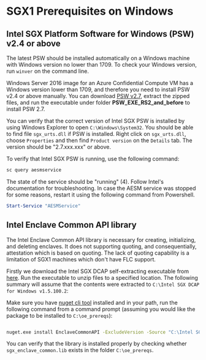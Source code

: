 # SGX1 Prerequisites on Windows

## Intel SGX Platform Software for Windows (PSW) v2.4 or above

The latest PSW should be installed automatically on a Windows machine with Windows
version no lower than 1709. To check your Windows version, run `winver` on the
command line.

Windows Server 2016 image for an Azure Confidential Compute VM has a Windows version
lower than 1709, and therefore you need to install PSW v2.4 or above manually.
You can download [PSW v2.7](http://registrationcenter-download.intel.com/akdlm/irc_nas/16115/Intel%20SGX%20PSW%20for%20Windows%20v2.7.100.2.exe),
extract the zipped files, and run the executable under folder **PSW_EXE_RS2_and_before**
to install PSW 2.7.

You can verify that the correct version of Intel SGX PSW is installed by using
Windows Explorer to open `C:\Windows\System32`. You should be able to find
file `sgx_urts.dll` if PSW is installed. Right click on `sgx_urts.dll`,
choose `Properties` and then find `Product version` on the `Details` tab.
The version should be "2.7.xxx.xxx" or above.

To verify that Intel SGX PSW is running, use the following command:

```cmd
sc query aesmservice
```

The state of the service should be "running" (4). Follow Intel's documentation for
troubleshooting. In case the AESM service was stopped for some reasons, restart it
using the following command from Powershell.

```powershell
Start-Service "AESMService"
```

## Intel Enclave Common API library

The Intel Enclave Common API library is necessary for creating, initializing, and deleting enclaves.
It does not supporting quoting, and consequentially, attestation which is based on quoting. The lack
of quoting capability is a limitation of SGX1 machines which don't have FLC support.

Firstly we download the Intel SGX DCAP self-extracting executable from [here](http://registrationcenter-download.intel.com/akdlm/irc_nas/16474/Intel%20SGX%20DCAP%20for%20Windows%20v1.5.100.2.exe). Run the executable to unzip files to a specified location.
The following summary will assume that the contents were extracted to `C:\Intel SGX DCAP for Windows v1.5.100.2`:

Make sure you have [nuget cli tool](https://dist.nuget.org/win-x86-commandline/latest/nuget.exe) installed and in your path,
run the following command from a command prompt (assuming you would like the package to be installed to `C:\oe_prereqs`):
```cmd

nuget.exe install EnclaveCommonAPI -ExcludeVersion -Source "C:\Intel SGX DCAP for Windows v1.5.100.2\nuget" -OutputDirectory C:\path\to\where\you\would\like\to\install\intel_nuget_packages

```

You can verify that the library is installed properly by checking whether `sgx_enclave_common.lib` exists in the folder `C:\oe_prereqs`.
